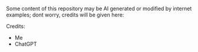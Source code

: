 Some content of this repository may be AI generated or modified by internet examples; dont worry, credits will be given here:

Credits:
- Me
- ChatGPT
